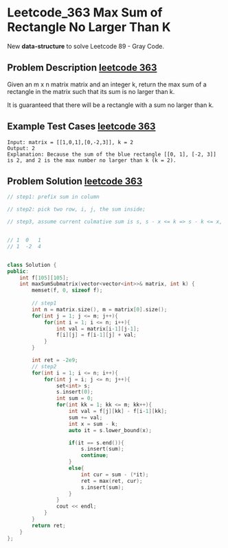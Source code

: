 # Leetcode_363 Max Sum of Rectangle No Larger Than K



New **data-structure** to solve Leetcode 89 - Gray Code.
<!--more-->


## Problem Description [leetcode 363](https://leetcode.com/problems/max-sum-of-rectangle-no-larger-than-k/)
<p>
Given an m x n matrix matrix and an integer k, return the max sum of a rectangle in the matrix such that its sum is no larger than k.

It is guaranteed that there will be a rectangle with a sum no larger than k.
</p>



## Example Test Cases [leetcode 363](https://leetcode.com/problems/max-sum-of-rectangle-no-larger-than-k/)

```
Input: matrix = [[1,0,1],[0,-2,3]], k = 2
Output: 2
Explanation: Because the sum of the blue rectangle [[0, 1], [-2, 3]] is 2, and 2 is the max number no larger than k (k = 2).
```




## Problem Solution [leetcode 363](https://leetcode.com/problems/max-sum-of-rectangle-no-larger-than-k/)

```cpp
// step1: prefix sum in column

// step2: pick two row, i, j, the sum inside;  

// step3, assume current culmative sum is s, s - x <= k => s - k <= x, we need to find something that must be bigger than or equal to s - k, then we got x, set(red black tree)


// 1  0   1
// 1  -2  4


class Solution {
public:
    int f[105][105];
    int maxSumSubmatrix(vector<vector<int>>& matrix, int k) {
        memset(f, 0, sizeof f);
        
        // step1
        int n = matrix.size(), m = matrix[0].size();
        for(int j = 1; j <= m; j++){
            for(int i = 1; i <= n; i++){
                int val = matrix[i-1][j-1];
                f[i][j] = f[i-1][j] + val;
            }
        }

        int ret = -2e9;
        // step2
        for(int i = 1; i <= n; i++){
            for(int j = i; j <= n; j++){
                set<int> s;
                s.insert(0);
                int sum = 0;
                for(int kk = 1; kk <= m; kk++){
                    int val = f[j][kk] - f[i-1][kk];
                    sum += val;
                    int x = sum - k;
                    auto it = s.lower_bound(x);

                    if(it == s.end()){
                        s.insert(sum);
                        continue;
                    } 
                    else{
                        int cur = sum - (*it);
                        ret = max(ret, cur);
                        s.insert(sum);
                    }
                }
                cout << endl;
            }
        }
        return ret;
    }
};
```




